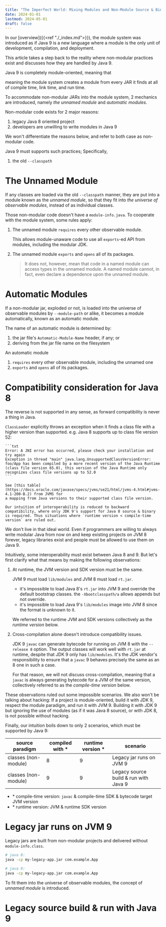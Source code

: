 ```yaml
---
title: "The Imperfect World: Mixing Modules and Non-Module Source & Binary in Java 9"
date: 2024-01-01
lastmod: 2024-05-01
draft: false
---
```


In our [overview]({{<ref "./_index.md">}}), the module system was introduced as if Java 9
is a new language where a module is the only unit of development, compilation, and deployment.

This article takes a step back to the reality where non-modular practices exist and discusses how they are handled by Java 9.

Java 9 is completely module-oriented, meaning that 

meaning the module system creates a module from every JAR it finds
at all of compile time, link time, and run time. 


To accommodate non-modular JARs into the module system,
2 mechanics are introduced, namely *the unnamed module* and *automatic modules*.

Non-modular code exists for 2 major reasons:
1. legacy Java 8 oriented project
2. developers are unwilling to write modules in Java 9

We won't differentiate the reasons below, and refer to both case as non-modular code.

Java 9 must supports such practices; Specifically,
1. the old `--classpath` 



The Unnamed Module
============

If any classes are loaded via the old `--classpath` manner, they are put into a module known as the *unnamed module*, so that
they fit into *the universe of observable modules*, instead of as individual classes.

Those non-modular code doesn't have a `module-info.java`.
To cooperate with the module system, some rules apply:

1. The unnamed module `requires` every other observable module.

    This allows module-unaware code to use all `exports`-ed API from modules, including the modular JDK.

2. The unnamed module `exports` and `opens` all of its packages.

    > It does not, however, mean that code in a named module can access types in the unnamed module.
    > A named module cannot, in fact, even declare a dependence upon the unnamed module.

    

Automatic Modules
=============

If a non-modular jar, exploded or not, is loaded into the universe of observable modules by `--module-path` or alike,
it becomes a module automatically, known as an automatic module.

The name of an automatic module is determined by:
1. the jar file's `Automatic-Module-Name` header, if any; or
2. deriving from the jar file name on the filesystem

An automatic module
1. `requires` every other observable module, including the unnamed one
2. `exports` and `opens` all of its packages.




Compatibility consideration for Java 8
=============



The reverse is not supported in any sense, as forward compatibility is never a thing in Java.

 `ClassLoader` explicitly throws an exception when it finds a class file with a higher version than supported.
    e.g. Java 8 supports up to class file version 52:
    
    ```txt
    Error: A JNI error has occurred, please check your installation and try again
    Exception in thread "main" java.lang.UnsupportedClassVersionError: foo/App has been compiled by a more recent version of the Java Runtime (class file version 65.0), this version of the Java Runtime only recognizes class file versions up to 52.0
    ```

    See [this table](https://docs.oracle.com/javase/specs/jvms/se21/html/jvms-4.html#jvms-4.1-200-B.2) from JVMS for 
    a mapping from Java versions to their supported class file version.

    Our intuition of interoperability is reduced to backward compatibility, where only JDK 9's support for Java 8 source & binary
    is required. Thus situations where `runtime version < compile-time version` are ruled out.











































We don't live in that ideal world.
Even if programmers are willing to always write modular Java from now on and keep existing projects on JVM 8 forever,
legacy libraries exist and people must be allowed to use them on Java 9.

Intuitively, some interoperability must exist between Java 8 and 9.
But let's first clarify what that means by making the following observations:

1. At runtime, the JVM version and SDK version must be the same.

    JVM 9 must load `lib/modules` and JVM 8 must load `rt.jar`.

    - it's impossible to load Java 8's `rt.jar` into JVM 9 and override the default bootstrap classes.
        the `-Xbootclasspath/a` allows appends but not override.
    - it's impossible to load Java 9's `lib/modules` image into JVM 8 since the format is unknown to it.

    We referred to the runtime JVM and SDK versions collectively as the *runtime version* below.

2. Cross-compilation alone doesn't introduce compatibility issues.

    JDK 9 `javac` can generate bytecode for running on JVM 8 with the `--release 8` option.
    The output classes will work well with `rt.jar` at runtime, despite that JDK 9 only has `lib/modules`.
    It's the JDK vendor's responsibility to ensure that a `javac` 9 behaves precisely the same as an 8 one in such a case.
    
    For that reason, we will not discuss cross-compilation, meaning that
    a `javac` is always generating bytecode for a JVM of the same version, collectively referred to
    as the *compile-time version* below.


These observations ruled out some impossible scenarios. We also won't be talking about hacking:
If a project is module-oriented, build it with JDK 9, respect the module paradigm, and run it with JVM 9.
Building it with JDK 9 but ignoring the use of modules (as if it was Java 8 source), or with JDK 8,
is not possible without hacking.

Finally, our intuition boils down to only 2 scenarios, which must be supported by Java 9:

| source paradigm      | compiled with \* | runtime version \* | scenario                              |
|----------------------|------------------|--------------------|---------------------------------------|
| classes (non-module) | 8                | 9                  | Legacy jar runs on JVM 9              |
| classes (non-module) | 9                | 9                  | Legacy source build & run with Java 9 |

- \* compile-time version: `javac` & compile-time SDK & bytecode target JVM version
- \* runtime version: JVM & runtime SDK version

Legacy jar runs on JVM 9
===============

Legacy jars are built from non-modular projects and delivered without `module-info.class`.

```sh
# java 8:
java -cp my-legacy-app.jar com.example.App

# java 9:
java -cp my-legacy-app.jar com.example.App
```

To fit them into the universe of observable modules, the concept of *unnamed module* is introduced.


Legacy source build & run with Java 9
===============





